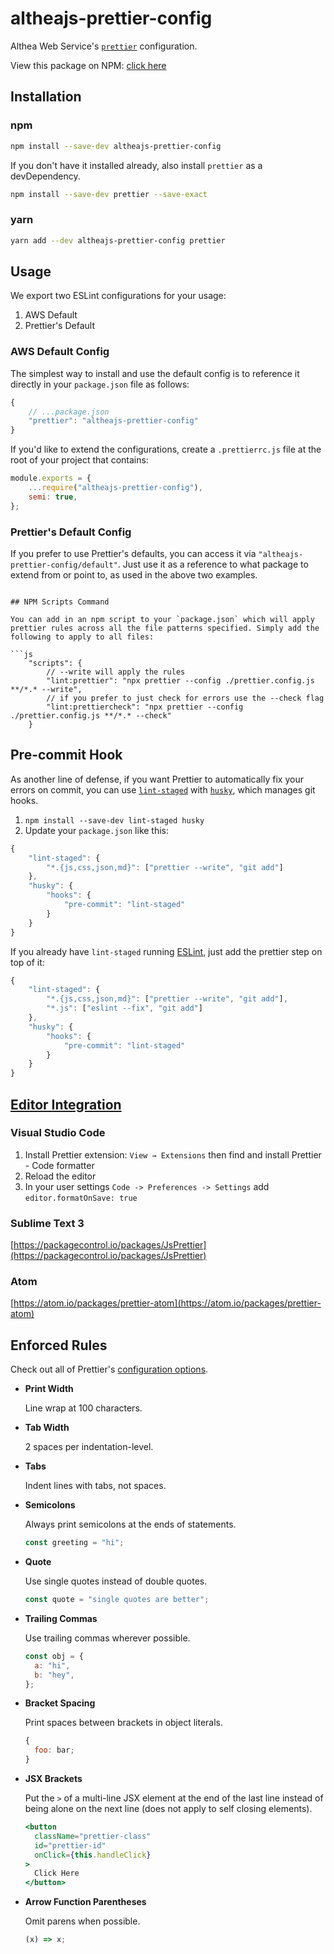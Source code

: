 # altheajs-prettier-config

Althea Web Service's [`prettier`](https://prettier.io) configuration.

View this package on NPM: [click here](https://www.npmjs.com/package/altheajs-prettier-config)

## Installation

### npm

```sh
npm install --save-dev altheajs-prettier-config
```

If you don't have it installed already, also install `prettier` as a devDependency.

```sh
npm install --save-dev prettier --save-exact
```

### yarn

```sh
yarn add --dev altheajs-prettier-config prettier
```

## Usage

We export two ESLint configurations for your usage:

1. AWS Default
2. Prettier's Default

### AWS Default Config

The simplest way to install and use the default config is to reference it directly in your `package.json` file as follows:

```js
{
	// ...package.json
	"prettier": "altheajs-prettier-config"
}
```

If you'd like to extend the configurations, create a `.prettierrc.js` file at the root of your project that contains:

```js
module.exports = {
	...require("altheajs-prettier-config"),
	semi: true,
};
```

### Prettier's Default Config

If you prefer to use Prettier's defaults, you can access it via `"altheajs-prettier-config/default"`. Just use it as a reference to what package to extend from or point to, as used in the above two examples.

````

## NPM Scripts Command

You can add in an npm script to your `package.json` which will apply prettier rules across all the file patterns specified. Simply add the following to apply to all files:

```js
	"scripts": {
		// --write will apply the rules
		"lint:prettier": "npx prettier --config ./prettier.config.js **/*.* --write",
		// if you prefer to just check for errors use the --check flag
		"lint:prettiercheck": "npx prettier --config ./prettier.config.js **/*.* --check"
	}
````

## Pre-commit Hook

As another line of defense, if you want Prettier to automatically fix your errors on commit, you can use [`lint-staged`](https://github.com/okonet/lint-staged) with [`husky`](https://github.com/typicode/husky), which manages git hooks.

1. `npm install --save-dev lint-staged husky`
2. Update your `package.json` like this:

```js
{
	"lint-staged": {
		"*.{js,css,json,md}": ["prettier --write", "git add"]
	},
	"husky": {
		"hooks": {
			"pre-commit": "lint-staged"
		}
	}
}
```

If you already have `lint-staged` running [ESLint](https://github.com/eslint/eslint), just add the prettier step on top of it:

```js
{
	"lint-staged": {
		"*.{js,css,json,md}": ["prettier --write", "git add"],
		"*.js": ["eslint --fix", "git add"]
	},
	"husky": {
		"hooks": {
			"pre-commit": "lint-staged"
		}
	}
}
```

## [Editor Integration](https://prettier.io/docs/en/editors.html)

### Visual Studio Code

1. Install Prettier extension: `View → Extensions` then find and install Prettier - Code formatter
2. Reload the editor
3. In your user settings `Code -> Preferences -> Settings` add `editor.formatOnSave: true`

### Sublime Text 3

[https://packagecontrol.io/packages/JsPrettier](https://packagecontrol.io/packages/JsPrettier)

### Atom

[https://atom.io/packages/prettier-atom](https://atom.io/packages/prettier-atom)

## Enforced Rules

Check out all of Prettier's [configuration options](https://prettier.io/docs/en/options.html).

- **Print Width**

  Line wrap at 100 characters.

- **Tab Width**

  2 spaces per indentation-level.

- **Tabs**

  Indent lines with tabs, not spaces.

- **Semicolons**

  Always print semicolons at the ends of statements.

  ```js
  const greeting = "hi";
  ```

- **Quote**

  Use single quotes instead of double quotes.

  ```js
  const quote = "single quotes are better";
  ```

- **Trailing Commas**

  Use trailing commas wherever possible.

  ```js
  const obj = {
  	a: "hi",
  	b: "hey",
  };
  ```

- **Bracket Spacing**

  Print spaces between brackets in object literals.

  ```js
  {
  	foo: bar;
  }
  ```

- **JSX Brackets**

  Put the `>` of a multi-line JSX element at the end of the last line instead of being alone on the next line (does not apply to self closing elements).

  ```jsx
  <button
  	className="prettier-class"
  	id="prettier-id"
  	onClick={this.handleClick}
  >
  	Click Here
  </button>
  ```

- **Arrow Function Parentheses**

  Omit parens when possible.

  ```js
  (x) => x;
  ```
